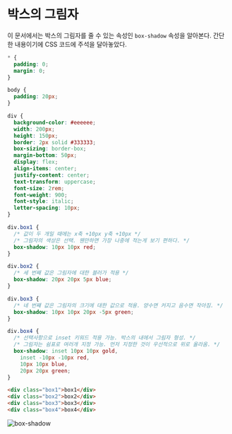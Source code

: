 # 박스의 그림자
이 문서에서는 박스의 그림자를 줄 수 있는 속성인 `box-shadow` 속성을 알아본다. 간단한 내용이기에 CSS 코드에 주석을 달아놓았다.

```css
* {
  padding: 0;
  margin: 0;
}

body {
  padding: 20px;
}

div {
  background-color: #eeeeee;
  width: 200px;
  height: 150px;
  border: 2px solid #333333;
  box-sizing: border-box;
  margin-bottom: 50px;
  display: flex;
  align-items: center;
  justify-content: center;
  text-transform: uppercase;
  font-size: 2rem;
  font-weight: 900;
  font-style: italic;
  letter-spacing: 10px;
}

div.box1 {
  /* 값이 두 개일 때에는 x축 +10px y축 +10px */
  /* 그림자의 색상은 선택. 웬만하면 가장 나중에 적는게 보기 편하다. */
  box-shadow: 10px 10px red;
}

div.box2 {
  /* 세 번째 값은 그림자에 대한 블러가 적용 */
  box-shadow: 20px 20px 5px blue;
}

div.box3 {
  /* 네 번쨰 값은 그림자의 크기에 대한 값으로 적용. 양수면 커지고 음수면 작아짐. */
  box-shadow: 10px 10px 20px -5px green;
}

div.box4 {
  /* 선택사항으로 inset 키워드 적용 가능. 박스의 내에서 그림자 형성. */
  /* 그림자는 쉼표로 여러개 지정 가능. 먼저 지정한 것이 우선적으로 위로 올라옴. */
  box-shadow: inset 10px 10px gold,
    inset -10px -10px red,
    10px 10px blue,
    20px 20px green;
}
```

```html
<div class="box1">box1</div>
<div class="box2">box2</div>
<div class="box3">box3</div>
<div class="box4">box4</div>
```

![box-shadow](https://drive.google.com/uc?export=view&id=1WuczU5FNlY_kVd28pfFS0TlrlBOo0LlL)